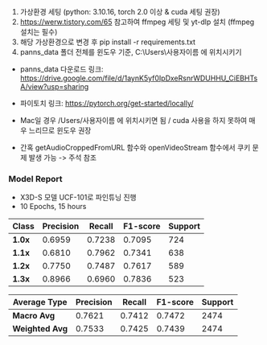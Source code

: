 1. 가상환경 세팅 (python: 3.10.16, torch 2.0 이상 & cuda 세팅 권장)
2. https://werw.tistory.com/65 참고하여 ffmpeg 세팅 및 yt-dlp 설치 (ffmpeg 설치는 필수)
3. 해당 가상환경으로 변경 후 pip install -r requirements.txt
4. panns_data 폴더 전체를 윈도우 기준, C:\Users\사용자이름 에 위치시키기

- panns_data 다운로드 링크: https://drive.google.com/file/d/1aynK5yf0IpDxeRsnrWDUHHU_CiEBHTsA/view?usp=sharing

- 파이토치 링크: https://pytorch.org/get-started/locally/

- Mac일 경우 /Users/사용자이름 에 위치시키면 됨 / cuda 사용을 하지 못하여 매우 느리므로 윈도우 권장

- 간혹 getAudioCroppedFromURL 함수와 openVideoStream 함수에서 쿠키 문제 발생 가능 -> 주석 참조

### Model Report

- X3D-S 모델 UCF-101로 파인튜닝 진행
- 10 Epochs, 15 hours

| Class    | Precision | Recall | F1-score | Support |
| -------- | --------- | ------ | -------- | ------- |
| **1.0x** | 0.6959    | 0.7238 | 0.7095   | 724     |
| **1.1x** | 0.6810    | 0.7962 | 0.7341   | 638     |
| **1.2x** | 0.7750    | 0.7487 | 0.7617   | 589     |
| **1.3x** | 0.8966    | 0.6960 | 0.7836   | 523     |

| Average Type     | Precision | Recall | F1-score | Support |
| ---------------- | --------- | ------ | -------- | ------- |
| **Macro Avg**    | 0.7621    | 0.7412 | 0.7472   | 2474    |
| **Weighted Avg** | 0.7533    | 0.7425 | 0.7439   | 2474    |
